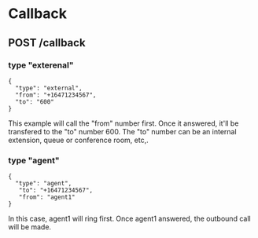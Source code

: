 # Callback
## POST /callback
### type "exterenal"
```
{
  "type": "external",
  "from": "+16471234567",
  "to": "600"
}
```
This example will call the "from" number first. Once it answered, it'll be transfered to the "to" number 600.
The "to" number can be an internal extension, queue or conference room, etc,.

### type "agent"
```
{
  "type": "agent",
   "to": "+16471234567",
   "from": "agent1" 
}
```

In this case, agent1 will ring first. Once agent1 answered, the outbound call will be made.

